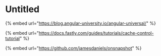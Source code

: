 # Untitled

{% embed url="https://blog.angular-university.io/angular-universal/" %}

{% embed url="https://docs.fastly.com/guides/tutorials/cache-control-tutorial" %}

{% embed url="https://github.com/jamesdaniels/onsnapshot" %}



